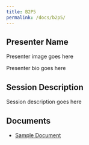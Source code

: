 ```yaml
---
title: B2P5
permalink: /docs/b2p5/
---
```


## Presenter Name

Presenter image goes here

Presenter bio goes here

## Session Description

Session description goes here

## Documents
 - [Sample Document](../monday/breakout2/documents/b1p1d1.pdf)
